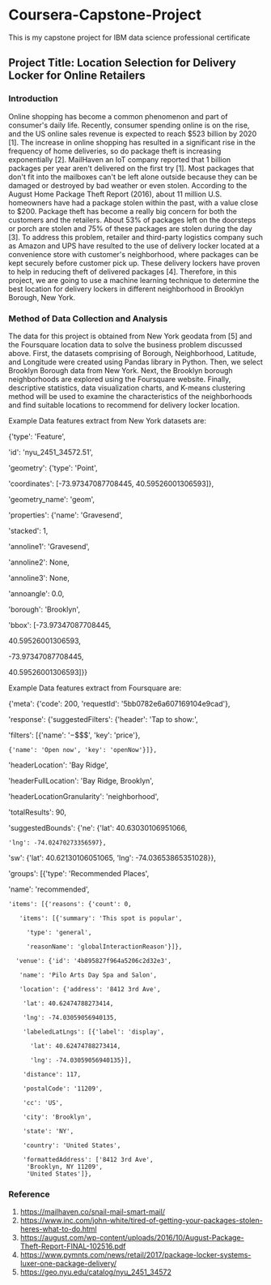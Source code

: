 # Coursera-Capstone-Project
This is my capstone project for IBM data science professional certificate
## Project Title: Location Selection for Delivery Locker for Online Retailers
### Introduction
Online shopping has become a common phenomenon and part of consumer's daily life. Recently, consumer spending online is on the rise, and the US online sales revenue is expected to reach $523 billion by 2020 [1]. The increase in online shopping has resulted in a significant rise in the frequency of home deliveries, so do package theft is increasing exponentially [2]. MailHaven an IoT company reported that 1 billion packages per year aren't delivered on the first try [1]. Most packages that don't fit into the mailboxes can't be left alone outside because they can be damaged or destroyed by bad weather or even stolen. According to the August Home Package Theft Report (2016), about 11 million U.S. homeowners have had a package stolen within the past, with a value close to $200. Package theft has become a really big concern for both the customers and the retailers. About 53% of packages left on the doorsteps or porch are stolen and 75% of these packages are stolen during the day [3]. To address this problem, retailer and third-party logistics company such as Amazon and UPS have resulted to the use of delivery locker located at a convenience store with customer's neighborhood, where packages can be kept securely before customer pick up. These delivery lockers have proven to help  in reducing theft of delivered packages [4]. Therefore, in this project, we are going to use a machine learning technique to determine the best location for delivery lockers in different neighborhood in Brooklyn Borough, New York.

### Method of Data Collection and Analysis
The data for this project is obtained from New York geodata from [5]  and the Foursquare location data to solve the business problem discussed above. First, the datasets comprising of   Borough, Neighborhood, Latitude, and 	Longitude were created using Pandas library in Python. Then, we select Brooklyn Borough data from New York. Next, the Brooklyn borough neighborhoods are explored using the Foursquare website. Finally, descriptive statistics, data visualization charts, and K-means clustering method will be used to examine the characteristics of the neighborhoods and find suitable locations to recommend for delivery locker location.

Example Data features extract from New York datasets are:

{'type': 'Feature', 

 'id': 'nyu_2451_34572.51', 
 
 'geometry': {'type': 'Point',
 
  'coordinates': [-73.97347087708445, 40.59526001306593]},
  
 'geometry_name': 'geom',
 
 'properties': {'name': 'Gravesend',
 
  'stacked': 1,
  
  'annoline1': 'Gravesend',
  
  'annoline2': None,
  
  'annoline3': None,
  
  'annoangle': 0.0,
  
  'borough': 'Brooklyn',
  
  'bbox': [-73.97347087708445,
  
   40.59526001306593,
   
   -73.97347087708445,
   
   40.59526001306593]}}
   
Example Data features extract from Foursquare are:

{'meta': {'code': 200, 'requestId': '5bb0782e6a607169104e9cad'},

 'response': {'suggestedFilters': {'header': 'Tap to show:',
 
   'filters': [{'name': '$-$$$$', 'key': 'price'},
   
    {'name': 'Open now', 'key': 'openNow'}]},
    
  'headerLocation': 'Bay Ridge',
  
  'headerFullLocation': 'Bay Ridge, Brooklyn',
  
  'headerLocationGranularity': 'neighborhood',
  
  'totalResults': 90,
  
  'suggestedBounds': {'ne': {'lat': 40.63030106951066,
  
    'lng': -74.02470273356597},
    
   'sw': {'lat': 40.62130106051065, 'lng': -74.03653865351028}},
   
  'groups': [{'type': 'Recommended Places',
  
   'name': 'recommended',
    
    'items': [{'reasons': {'count': 0,
    
       'items': [{'summary': 'This spot is popular',
       
         'type': 'general',
         
         'reasonName': 'globalInteractionReason'}]},
         
      'venue': {'id': '4b895827f964a5206c2d32e3',

       'name': 'Pilo Arts Day Spa and Salon',
       
       'location': {'address': '8412 3rd Ave',
       
        'lat': 40.62474788273414,
        
        'lng': -74.03059056940135,
        
        'labeledLatLngs': [{'label': 'display',
        
          'lat': 40.62474788273414,
          
          'lng': -74.03059056940135}],
          
        'distance': 117,
        
        'postalCode': '11209',
        
        'cc': 'US',
        
        'city': 'Brooklyn',
        
        'state': 'NY',
        
        'country': 'United States',
        
        'formattedAddress': ['8412 3rd Ave',
         'Brooklyn, NY 11209',
         'United States']},

### Reference
1.	https://mailhaven.co/snail-mail-smart-mail/
2.	https://www.inc.com/john-white/tired-of-getting-your-packages-stolen-heres-what-to-do.html
3.	https://august.com/wp-content/uploads/2016/10/August-Package-Theft-Report-FINAL-102516.pdf
4.	https://www.pymnts.com/news/retail/2017/package-locker-systems-luxer-one-package-delivery/
5. 	https://geo.nyu.edu/catalog/nyu_2451_34572

